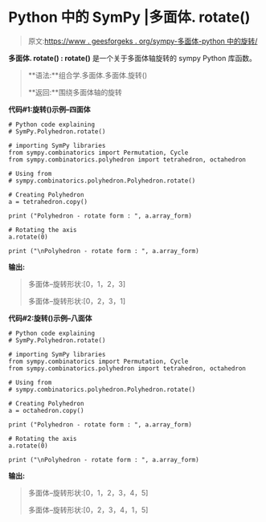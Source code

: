 # Python 中的 SymPy |多面体. rotate()

> 原文:[https://www . geesforgeks . org/sympy-多面体-python 中的旋转/](https://www.geeksforgeeks.org/sympy-polyhedron-rotate-in-python/)

**多面体. rotate() : rotate()** 是一个关于多面体轴旋转的 sympy Python 库函数。

> **语法:**组合学.多面体.多面体.旋转()
> 
> **返回:**围绕多面体轴的旋转

**代码#1:旋转()示例–四面体**

```
# Python code explaining
# SymPy.Polyhedron.rotate()

# importing SymPy libraries
from sympy.combinatorics import Permutation, Cycle
from sympy.combinatorics.polyhedron import tetrahedron, octahedron

# Using from 
# sympy.combinatorics.polyhedron.Polyhedron.rotate()

# Creating Polyhedron
a = tetrahedron.copy()

print ("Polyhedron - rotate form : ", a.array_form)

# Rotating the axis
a.rotate(0)

print ("\nPolyhedron - rotate form : ", a.array_form)
```

**输出:**

> 多面体–旋转形状:[0，1，2，3]
> 
> 多面体–旋转形状:[0，2，3，1]

**代码#2:旋转()示例–八面体**

```
# Python code explaining
# SymPy.Polyhedron.rotate()

# importing SymPy libraries
from sympy.combinatorics import Permutation, Cycle
from sympy.combinatorics.polyhedron import tetrahedron, octahedron

# Using from 
# sympy.combinatorics.polyhedron.Polyhedron.rotate()

# Creating Polyhedron
a = octahedron.copy()

print ("Polyhedron - rotate form : ", a.array_form)

# Rotating the axis
a.rotate(0)

print ("\nPolyhedron - rotate form : ", a.array_form)
```

**输出:**

> 多面体–旋转形状:[0，1，2，3，4，5]
> 
> 多面体–旋转形状:[0，2，3，4，1，5]